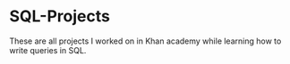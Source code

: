 # SQL-Projects
These are all projects I worked on in Khan academy while learning how to write queries in SQL.
